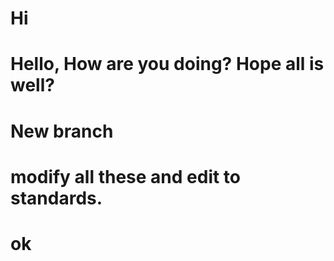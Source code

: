 # Hi

# Hello, How are you doing? Hope all is well?

# New branch
# modify all these and edit to standards.
# ok 

